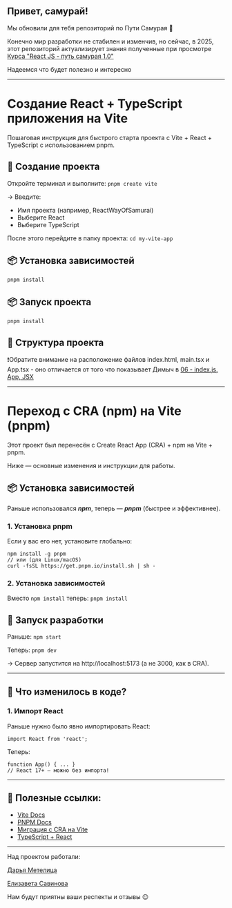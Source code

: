 ## Привет, самурай!
Мы обновили для тебя репозиторий по Пути Самурая 🥳

Конечно мир разработки не стабилен и изменчив, но сейчас, в 2025, этот репозиторий актуализирует знания полученные при просмотре [Курса "React JS - путь самурая 1.0"](https://www.youtube.com/playlist?list=PLcvhF2Wqh7DNVy1OCUpG3i5lyxyBWhGZ8)

Надеемся что будет полезно и интересно

---
# Создание React + TypeScript приложения на Vite
Пошаговая инструкция для быстрого старта проекта с Vite + React + TypeScript с использованием pnpm.

## 🚀 Создание проекта

Откройте терминал и выполните:
```pnpm create vite```

→ Введите:

* Имя проекта (например, ReactWayOfSamurai)
* Выберите React
* Выберите TypeScript

После этого перейдите в папку проекта:
```cd my-vite-app```

## 📦 Установка зависимостей
```pnpm install```

## 📦 Запуск проекта
```pnpm install```

## 📂 Структура проекта

❗️Обратите внимание на расположение файлов index.html, main.tsx и App.tsx - оно отличается от того что показывает Димыч в [06 - index.js, App, JSX](https://www.youtube.com/watch?v=CdweQ2F2qBI)

---
# Переход с CRA (npm) на Vite (pnpm)

Этот проект был перенесён с Create React App (CRA) + npm на Vite + pnpm.

Ниже — основные изменения и инструкции для работы.

## 📦 Установка зависимостей
Раньше использовался ***npm***, теперь — ***pnpm*** (быстрее и эффективнее).

### 1. Установка pnpm
Если у вас его нет, установите глобально:
```
npm install -g pnpm
// или (для Linux/macOS)
curl -fsSL https://get.pnpm.io/install.sh | sh -
```

### 2. Установка зависимостей
Вместо ```npm install``` теперь:
```pnpm install```
## 🚀 Запуск разработки
Раньше:
```npm start```

Теперь:
```pnpm dev```

→ Сервер запустится на http://localhost:5173 (а не 3000, как в CRA).

---

## 🔄 Что изменилось в коде?
### 1. Импорт React
Раньше нужно было явно импортировать React:

```import React from 'react';```

Теперь:

```
function App() { ... }  
// React 17+ — можно без импорта!
```

---
## 🔗 Полезные ссылки:
* [Vite Docs](https://vitejs.dev/)
* [PNPM Docs](https://pnpm.io/)
* [Миграция с CRA на Vite](https://vitest.dev/guide/migration.html)
* [TypeScript + React](https://vitejs.dev/)

---
Над проектом работали:

[Дарья Метелица](https://t.me/Dari_met)

[Елизавета Савинова](https://t.me/Veta_S0)

Нам будут приятны ваши респекты и отзывы 😉